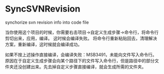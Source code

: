 # SyncSVNRevision
synchorize svn revision info into code file

当你使用这个项目的时候，你需要右击项目->自定义生成步骤->命令行，将命令行剪切出来，应用，编译。
这时候会编译失败。
将命令行重新粘贴回去，清理解决方案，重新编译，这时候就会编译成功。

如果不按上述操作直接编译，会编译失败：MSB3491，未能向文件写入命令行。
原因在于自定义生成步骤会向某个路径下的文件写入命令行，但是路径中的部分文件夹还没创建出来。先去掉自定义步骤直接编译，就会生成所需的文件夹。
